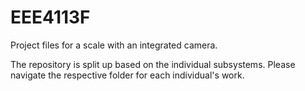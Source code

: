 # EEE4113F
Project files for a scale with an integrated camera.

The repository is split up based on the individual subsystems. Please navigate the respective folder for each individual's work.
